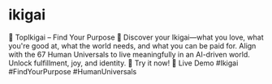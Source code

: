 # ikigai
🌿 TopIkigai – Find Your Purpose 🌿  Discover your Ikigai—what you love, what you're good at, what the world needs, and what you can be paid for. Align with the 67 Human Universals to live meaningfully in an AI-driven world. Unlock fulfillment, joy, and identity.  🚀 Try it now! 🔗 Live Demo  #Ikigai #FindYourPurpose #HumanUniversals
